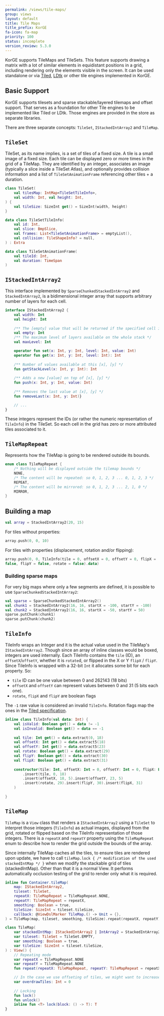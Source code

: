 ```yaml
---
permalink: /views/tile-maps/
group: views
layout: default
title: Tile Maps
title_prefix: KorGE
fa-icon: fa-map
priority: 100
status: incomplete
version_review: 5.3.0
---
```

KorGE supports TileMaps and TileSets. This feature supports drawing a matrix with a lot of similar elements in equidistant positions in a grid, including rendering only the elements visible in the screen.
It can be used standalone or via [Tiled](https://docs.korge.org/store_proxy/?url=/module/korge-tiled/), [LDtk](https://docs.korge.org/store_proxy/?url=/module/korge-ldtk/#) or other tile engines implemented in KorGE.
## Basic Support

KorGE supports tilesets and sparse stackable/layered tilemaps and offset support. That serves as a foundation for other Tile engines to be implemented like Tiled or LDtk. Those engines are provided in the store as separate libraries.

There are three separate concepts: `TileSet`, `IStackedIntArray2` and `TileMap`.

## `TileSet`

TileSet, as its name implies, is a set of tiles of a fixed size. A tile is a small image of a fixed size. Each tile can be displayed zero or more times in the grid of a TileMap. They are identified by an integer, associates an image (typically a slice inside a TileSet Atlas), and optionally provides collision information and a list of `TileSetAnimationFrame` referencing other tiles + a duration.

```kotlin
class TileSet(  
	val tilesMap: IntMap<TileSetTileInfo>,
	val width: Int, val height: Int,
) {
	val tileSize: SizeInt get() = SizeInt(width, height)
}

data class TileSetTileInfo(  
	val id: Int,
	val slice: BmpSlice,
	val frames: List<TileSetAnimationFrame> = emptyList(),
	val collision: TileShapeInfo? = null,
) : Extra

data class TileSetAnimationFrame(
	val tileId: Int,
	val duration: TimeSpan
)
``` 

## `IStackedIntArray2`

This interface implemented by `SparseChunkedStackedIntArray2`  and `StackedIntArray2`, is a bidimensional integer array that supports arbitrary number of layers for each cell.

```kotlin
interface IStackedIntArray2 {
	val width: Int  
	val height: Int
	
	/** The [empty] value that will be returned if the specified cell it out of bounds, or empty */
	val empty: Int  
	/** The maximum level of layers available on the whole stack */  
	val maxLevel: Int

	operator fun set(x: Int, y: Int, level: Int, value: Int)  
	operator fun get(x: Int, y: Int, level: Int): Int
	
	/** Number of values available at this [x], [y] */
	fun getStackLevel(x: Int, y: Int): Int  
  
	/** Adds a new [value] on top of [x], [y] */
	fun push(x: Int, y: Int, value: Int)  
  
	/** Removes the last value at [x], [y] */
	fun removeLast(x: Int, y: Int)}

	// ...
}
```

These integers represent the IDs (or rather the numeric representation of `TileInfo`) in the TileSet. So each cell in the grid has zero or more attributed tiles associated to it.

## `TileMapRepeat`

Represents how the TileMap is going to be rendered outside its bounds. 

```kotlin
enum class TileMapRepeat {
	/* Nothing will be displayed outside the tilemap bounds */
    NONE,  
	/* The content will be repeated: so 0, 1, 2, 3 ... 0, 1, 2, 3 */
    REPEAT,  
	/* The content will be mirrored: so 0, 1, 2, 3 ... 2, 1, 0 */
    MIRROR,
}
```

## Building a map

```kotlin
val array = StackedIntArray2(20, 15)
```

For tiles without properties:

```kotlin
array.push(0, 0, 10)
```

For tiles with properties (displacement, rotation and/or flipping):

```kotlin
array.push(0, 0, TileInfo(tile = 0, offsetX = 0, offsetY = 0, flipX = 
false, flipY = false, rotate = false).data)
```

### Building sparse maps

For very big maps where only a few segments are defined, it is possible to use `SparseChunkedStackedIntArray2`:

```kotlin
val sparse = SparseChunkedStackedIntArray2()  
val chunk1 = StackedIntArray2(16, 16, startX = -100, startY = -100)  
val chunk2 = StackedIntArray2(16, 16, startX = -50, startY = 50)  
sparse.putChunk(chunk1)  
sparse.putChunk(chunk2)
```

## `TileInfo`

TileInfo wraps an Integer and it is the actual value used in the TileMap's `IStackedIntArray2`. Though since an array of inline classes would be boxed, integers are used internally.
Each TileInfo contains the `tile` (ID), an `offsetX`/`offsetY`, whether it is `rotate`d, or flipped in the X or Y `flipX` / `flipY`.
Since TileInfo is wrapped with a 32-bit `Int` it allocates some bit for each property.
So:
* `tile` ID can be one value between 0 and 262143 (18 bits)
* `offsetX` and `offsetY` can represent values between 0 and 31 (5 bits each one).
* `rotate`, `flipX` and `flipY` are boolean flags

The `-1` raw value is considered an invalid `TileInfo`.
Rotation flags map the ones in the [Tiled specification](https://doc.mapeditor.org/en/latest/reference/global-tile-ids/#tile-flipping).

```kotlin
inline class TileInfo(val data: Int) {  
    val isValid: Boolean get() = data != -1  
    val isInvalid: Boolean get() = data == -1  
  
    val tile: Int get() = data.extract(0, 18)  
    val offsetX: Int get() = data.extract5(18)  
    val offsetY: Int get() = data.extract5(23)  
    val rotate: Boolean get() = data.extract(29)  
    val flipY: Boolean get() = data.extract(30)  
    val flipX: Boolean get() = data.extract(31)
  
    constructor(tile: Int, offsetX: Int = 0, offsetY: Int = 0, flipX: Boolean = false, flipY: Boolean = false, rotate: Boolean = false) : this(0  
        .insert(tile, 0, 18)  
        .insert(offsetX, 18, 5).insert(offsetY, 23, 5)  
        .insert(rotate, 29).insert(flipY, 30).insert(flipX, 31)  
    )  
  
}
```

## `TileMap`

`TileMap` is a `View` class that renders a `IStackedIntArray2` using a `TileSet` to interpret those integers (`TileInfo`) as actual images, displayed from the grid, rotated or flipped based on the TileInfo representation of those integers. There is a `repeatX` and `repeatY` property using the `TileMapRepeat` enum to describe how to render the grid outside the bounds of the array.

Since internally TileMap caches all the tiles, to ensure tiles are rendered upon update, we have to call `tileMap.lock { /* modification of the used stackedIntMap */ }` when we modify the stackable grid of tiles (stackedIntMap). Other than that it is a normal View. It performs automatically occlusion testing of the grid to render only what it is required.

```kotlin
inline fun Container.tileMap(  
    map: IStackedIntArray2,  
    tileset: TileSet,  
    repeatX: TileMapRepeat = TileMapRepeat.NONE,  
    repeatY: TileMapRepeat = repeatX,  
    smoothing: Boolean = true,  
    tileSize: SizeInt = tileset.tileSize,  
    callback: @ViewDslMarker TileMap.() -> Unit = {},  
) = TileMap(map, tileset, smoothing, tileSize).repeat(repeatX, repeatY).addTo(this, callback)
```

```kotlin
class TileMap(  
    var stackedIntMap: IStackedIntArray2 | IntArray2 = StackedIntArray2(1, 1, 0), 
    var tileset: TileSet = TileSet.EMPTY,  
    var smoothing: Boolean = true,  
    var tileSize: SizeInt = tileset.tileSize,  
) : View() {
	// Repeating mode
	var repeatX = TileMapRepeat.NONE  
	var repeatY = TileMapRepeat.NONE
	fun repeat(repeatX: TileMapRepeat, repeatY: TileMapRepeat = repeatX): TileMap

	// In the case we use offseting of tiles, we might want to increase this number
	var overdrawTiles: Int = 0
	
	// Locking
	fun lock()
	fun unlock()
	inline fun <T> lock(block: () -> T): T
}
```